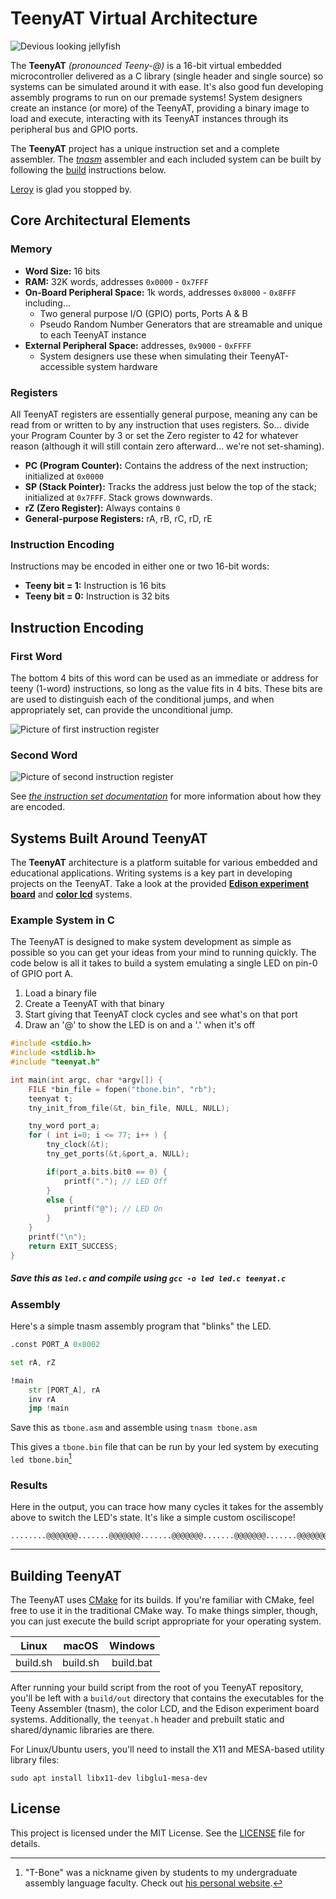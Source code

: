 # TeenyAT Virtual Architecture

![Devious looking jellyfish](docs/img/leroy.gif)

The **TeenyAT** *(pronounced Teeny-@)* is a 16-bit virtual embedded microcontroller delivered as a C library (single header and single source) so systems can be simulated around it with ease. It's also good fun developing assembly programs to run on our premade systems! System designers create an instance (or more) of the TeenyAT, providing a binary image to load and execute, interacting with its TeenyAT instances through its peripheral bus and GPIO ports.

The **TeenyAT** project has a unique instruction set and a complete assembler. The *[tnasm](tnasm)* assembler and each included system can be built by following the [build](#building-teenyat) instructions below.

[Leroy](./docs/leroy.md) is glad you stopped by.

## Core Architectural Elements

### Memory
- **Word Size:** 16 bits
- **RAM:** 32K words, addresses `0x0000` - `0x7FFF`
- **On-Board Peripheral Space:** 1k words, addresses `0x8000` - `0x8FFF` including...
  - Two general purpose I/O (GPIO) ports, Ports A & B
  - Pseudo Random Number Generators that are streamable and unique to each TeenyAT instance
- **External Peripheral Space:** addresses, `0x9000` - `0xFFFF`
  - System designers use these when simulating their TeenyAT-accessible system hardware

### Registers

All TeenyAT registers are essentially general purpose, meaning any can be read from or written to by any instruction that uses registers.  So... divide your Program Counter by 3 or set the Zero register to 42 for whatever reason (although it will still contain zero afterward... we're not set-shaming).
- **PC (Program Counter):** Contains the address of the next instruction; initialized at `0x0000`
- **SP (Stack Pointer):** Tracks the address just below the top of the stack; initialized at `0x7FFF`. Stack grows downwards.
- **rZ (Zero Register):** Always contains `0`
- **General-purpose Registers:** rA, rB, rC, rD, rE

### Instruction Encoding
Instructions may be encoded in either one or two 16-bit words:
- **Teeny bit = 1:** Instruction is 16 bits
- **Teeny bit = 0:** Instruction is 32 bits

## Instruction Encoding

### First Word

The bottom 4 bits of this word can be used as an immediate or address for teeny (1-word) instructions, so long as the value fits in 4 bits.  These bits are are used to distinguish each of the conditional jumps, and when appropriately set, can provide the unconditional jump.

![Picture of first instruction register](docs/img/instruction_reg_first.png)

### Second Word
![Picture of second instruction register](docs/img/instruction_reg_second.png)

See *[the instruction set documentation](docs/README.md)* for more information about how they are encoded.

## Systems Built Around TeenyAT

The **TeenyAT** architecture is a platform suitable for various embedded and educational applications. Writing systems is a key part in developing projects on the TeenyAT. Take a look at the provided **[Edison experiment board](edison)** and **[color lcd](lcd)** systems.

### Example System in C

The TeenyAT is designed to make system development as simple as possible so you can get your ideas from your mind to running quickly.  The code below is all it takes to build a system emulating a single LED on pin-0 of GPIO port A.

1. Load a binary file
2. Create a TeenyAT with that binary
3. Start giving that TeenyAT clock cycles and see what's on that port
4. Draw an '@' to show the LED is on and a '.' when it's off

```c
#include <stdio.h>
#include <stdlib.h>
#include "teenyat.h"

int main(int argc, char *argv[]) {
	FILE *bin_file = fopen("tbone.bin", "rb");
	teenyat t;
	tny_init_from_file(&t, bin_file, NULL, NULL);

	tny_word port_a;
	for ( int i=0; i <= 77; i++ ) {
		tny_clock(&t);
		tny_get_ports(&t,&port_a, NULL);

		if(port_a.bits.bit0 == 0) {
			printf("."); // LED Off
		}
		else {
			printf("@"); // LED On
		}
	}
	printf("\n");
	return EXIT_SUCCESS;
}
```

##### Save this as `led.c` and compile using `gcc -o led led.c teenyat.c`

### Assembly

Here's a simple tnasm assembly program that "blinks" the LED.

```asm
.const PORT_A 0x8002

set rA, rZ

!main
    str [PORT_A], rA
    inv rA
    jmp !main
```
Save this as `tbone.asm` and assemble using `tnasm tbone.asm`

This gives a `tbone.bin` file that can be run by your led system by executing `led tbone.bin`[^1]

[^1]: "T-Bone" was a nickname given by students to my undergraduate assembly language faculty.
Check out [his personal website](https://jtstreib.com/main/).

### Results

Here in the output, you can trace how many cycles it takes for the assembly above to switch the LED's state.  It's like a simple custom osciliscope!

```
........@@@@@@@.......@@@@@@@.......@@@@@@@.......@@@@@@@.......@@@@@@@.......
```
---

## Building TeenyAT

The TeenyAT uses [CMake](http://cmake.org) for its builds.  If you're familiar
with CMake, feel free to use it in the traditional CMake way.  To make things
simpler, though, you can just execute the build script appropriate for your
operating system.

| Linux | macOS | Windows |
| :---: | :---: | :---: |
| build.sh | build.sh | build.bat |

After running your build script from the root of you TeenyAT repository,
you'll be left with a `build/out` directory that contains the executables
for the Teeny Assembler (tnasm), the color LCD, and the Edison experiment
board systems.  Additionally, the `teenyat.h` header and prebuilt static
and shared/dynamic libraries are there.

For Linux/Ubuntu users, you'll need to install the X11 and MESA-based
utility library files:

```sudo apt install libx11-dev libglu1-mesa-dev```

## License

This project is licensed under the MIT License. See the [LICENSE](LICENSE) file for details.

